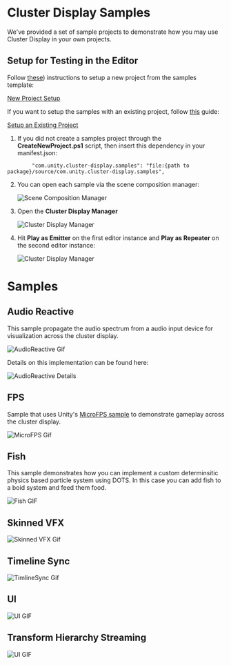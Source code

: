 # Cluster Display Samples
We've provided a set of sample projects to demonstrate how you may use Cluster Display in your own projects.

## Setup for Testing in the Editor
Follow [these](new-project-setup.md)) instructions to setup a new project from the samples template:

[New Project Setup](new-project-setup.md)

If you want to setup the samples with an existing project, follow [this](setup-existing-project.md) guide:

[Setup an Existing Project](setup-existing-project.md)

1. If you did not create a samples project through the **CreateNewProject.ps1** script, then insert this dependency in your manifest.json:
```
        "com.unity.cluster-display.samples": "file:{path to package}/source/com.unity.cluster-display.samples",
```

2. You can open each sample via the scene composition manager:

    ![Scene Composition Manager](images/scene-composition-manager.png)

3. Open the **Cluster Display Manager**

    ![Cluster Display Manager](images/cluster-display-manager-0.png)

11. Hit **Play as Emitter** on the first editor instance and **Play as Repeater** on the second editor instance:

    ![Cluster Display Manager](images/cluster-display-manager-4.gif)

# Samples

## Audio Reactive
This sample propagate the audio spectrum from a audio input device for visualization across the cluster display.

![AudioReactive Gif](images/audioreactive-sample.gif)

Details on this implementation can be found here:

![AudioReactive Details](images/audioreactive-sample-details.png)

## FPS
Sample that uses Unity's [MicroFPS sample](https://learn.unity.com/project/fps-template) to demonstrate gameplay across the cluster display.

![MicroFPS Gif](images/microfps-sample.gif)

## Fish
This sample demonstrates how you can implement a custom determinsitic physics based particle system using DOTS. In this case you can add fish to a boid system and feed them food.

![Fish GIF](images/fish-sample.gif)

## Skinned VFX

![Skinned VFX Gif](images/skinnedvfx-sample.gif)

## Timeline Sync

![TimlineSync Gif](images/timelinesync-sample.gif)

## UI

![UI GIF](images/ui-sample.gif)

## Transform Hierarchy Streaming

![UI GIF](images/transformhierarchystreaming-sample.gif)